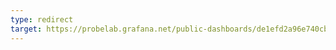 ```yaml
---
type: redirect
target: https://probelab.grafana.net/public-dashboards/de1efd2a96e740cb9b45d903b5c1049e
---
```

